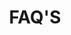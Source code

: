 ---
title: "FAQ'S"
description: "Lorem Ipsum"
layout: faq

# Content
faqintro: "We pride ourselves on helping our customers get their deliveries everyday. We hope this FAQ section helps get you the information you need as quick as possible. If you have any question in anyway, do not hesitate to reach out and contact us."


Question1: "Q: How often do you come to Tofino & Ucluelet?"
Answer1: "We deliver five days a week to the Coast. We deliver daily Monday to Friday."

Question2: "Q: Do you deliver on Saturday or Sunday?"
Answer2: "A: Please call us direct for possible priority delivery on Saturday; not guaranteed but we may be able to help. Call us."

Question3: "Q: Do you deliver packages inside?"
Answer3: "A: No. We are licensed and insured as couriers who will be able to deliver packages door to door. We are not authorized to deliver packages inside homes or job sites. Call us if you have any further questions. TIP: We are authorized to drop items inside your garage (furniture, appliances etc)."

Question4: "Q: Do you pick up from Ikea Depot in Nanaimo?"
Answer4: "A: No. We are licensed and insured as couriers who will be able to deliver packages door to door. We are not authorized to deliver packages inside homes or job sites. Call us if you have any further questions. TIP: We are authorized to drop items inside your garage (furniture, appliances etc)."

Question5: "Q: Do you pick up at HomeDepot, Canadian Tire, Rona etc?"
Answer5: "A: Yes! Please ensure your order is FULLY paid and ready for pick up to avoid additional charges; call us to ensure this is set up correctly. TIP: We will often need an email of your order confirmation sent to us ahead of pick up."
---